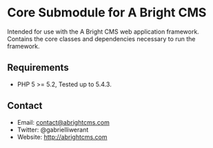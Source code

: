 # Core Submodule for A Bright CMS

Intended for use with the A Bright CMS web application framework. Contains the
core classes and dependencies necessary to run the framework.

## Requirements

* PHP 5 >= 5.2, Tested up to 5.4.3.

## Contact

* Email: contact@abrightcms.com
* Twitter: @gabrielliwerant
* Website: http://abrightcms.com